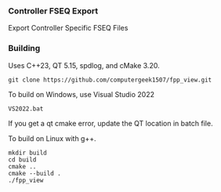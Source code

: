 ### Controller FSEQ Export

Export Controller Specific FSEQ Files

### Building
Uses C++23, QT 5.15, spdlog, and cMake 3.20.

```git clone https://github.com/computergeek1507/fpp_view.git```

To build on Windows, use Visual Studio 2022

```VS2022.bat```

If you get a qt cmake error, update the QT location in batch file.

To build on Linux with g++.

```
mkdir build
cd build
cmake ..
cmake --build .
./fpp_view
```

